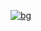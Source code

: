 [![bg][banner]][website]

<!--
**amartadey/amartadey** is a ✨ _special_ ✨ repository because its `README.md` (this file) appears on your GitHub profile.

Here are some ideas to get you started:

- 🔭 I’m currently working on ...
- 🌱 I’m currently learning ...
- 👯 I’m looking to collaborate on ...
- 🤔 I’m looking for help with ...
- 💬 Ask me about ...
- 📫 How to reach me: ...
- 😄 Pronouns: ...
- ⚡ Fun fact: ...
-->
[banner]: https://user-images.githubusercontent.com/34670651/91280744-d3a9e100-e7a4-11ea-881f-660873418cfc.jpg
[website]: https://amartadey.com
